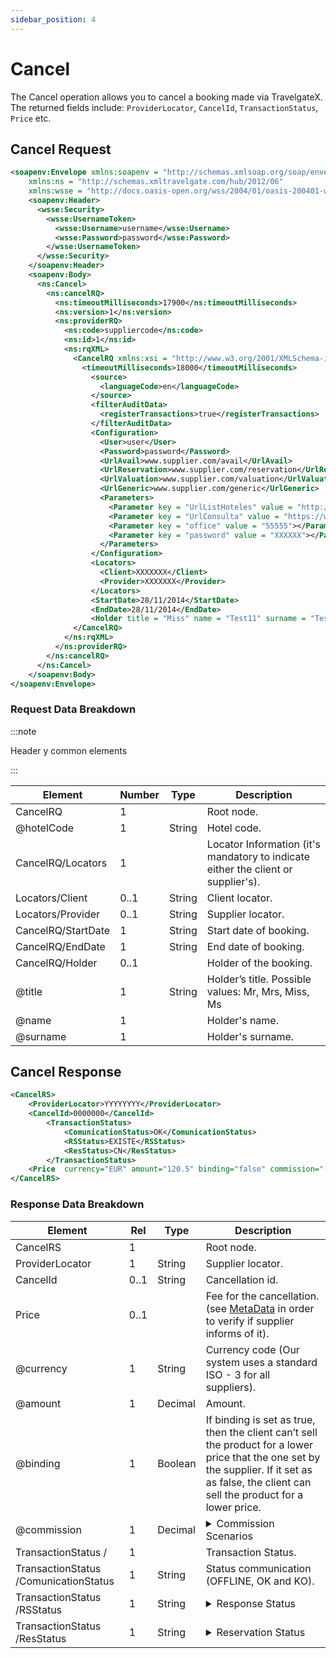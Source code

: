 ```yaml
---
sidebar_position: 4
---
```


# Cancel

The Cancel operation allows you to cancel a booking made via TravelgateX. The returned fields include: `ProviderLocator`, `CancelId`, `TransactionStatus`, `Price` etc.

## Cancel Request

```xml
<soapenv:Envelope xmlns:soapenv = "http://schemas.xmlsoap.org/soap/envelope/" 
    xmlns:ns = "http://schemas.xmltravelgate.com/hub/2012/06" 
    xmlns:wsse = "http://docs.oasis-open.org/wss/2004/01/oasis-200401-wss-wssecurity-secext-1.0.xsd">
    <soapenv:Header>
      <wsse:Security>
        <wsse:UsernameToken>
          <wsse:Username>username</wsse:Username>
          <wsse:Password>password</wsse:Password>
        </wsse:UsernameToken>
      </wsse:Security>
    </soapenv:Header>
    <soapenv:Body>
      <ns:Cancel>
        <ns:cancelRQ>
          <ns:timeoutMilliseconds>17900</ns:timeoutMilliseconds>
          <ns:version>1</ns:version>
          <ns:providerRQ>
            <ns:code>suppliercode</ns:code>
            <ns:id>1</ns:id>
            <ns:rqXML>
              <CancelRQ xmlns:xsi = "http://www.w3.org/2001/XMLSchema-instance" xmlns:xsd = "http://www.w3.org/2001/XMLSchema" hotelCode = "">
                <timeoutMilliseconds>18000</timeoutMilliseconds>
                  <source>
                    <languageCode>en</languageCode>
                  </source>
                  <filterAuditData>
                    <registerTransactions>true</registerTransactions>
                  </filterAuditData>
                  <Configuration>
                    <User>user</User>
                    <Password>password</Password>
                    <UrlAvail>www.supplier.com/avail</UrlAvail>
                    <UrlReservation>www.supplier.com/reservation</UrlReservation>
                    <UrlValuation>www.supplier.com/valuation</UrlValuation>
                    <UrlGeneric>www.supplier.com/generic</UrlGeneric>
                    <Parameters>
                      <Parameter key = "UrlListHoteles" value = "http://www.test.net/scr/searchxml/location.php?"></Parameter>
                      <Parameter key = "UrlConsulta" value = "https://www.test.net/scr/xml/travelgate.php?"></Parameter>
                      <Parameter key = "office" value = "55555"></Parameter>
                      <Parameter key = "password" value = "XXXXXX"></Parameter>
                    </Parameters>
                  </Configuration>
                  <Locators>
                    <Client>XXXXXXX</Client>
                    <Provider>XXXXXXX</Provider>
                  </Locators>
                  <StartDate>28/11/2014</StartDate>
                  <EndDate>28/11/2014</EndDate>
                  <Holder title = "Miss" name = "Test11" surname = "TestAp11"/>
              </CancelRQ>
            </ns:rqXML>
          </ns:providerRQ>
        </ns:cancelRQ>
      </ns:Cancel>
    </soapenv:Body>
</soapenv:Envelope>
```

### Request Data Breakdown

:::note

Header y common elements

:::

| **Element**			| **Number**	| **Type**	| **Description**					|
| ----------------------------- | ------------- | ------------- | ----------------------------------------------------- |
| CancelRQ   			| 1          	|		| Root node.						|
| @hotelCode 			| 1    		| String	| Hotel code.						|
| CancelRQ/Locators		| 1          	|		| Locator Information (it's mandatory to indicate either the client or supplier's).	|
| Locators/Client		| 0..1 		| String	| Client locator.					|
| Locators/Provider	| 0..1 		| String	| Supplier locator.					|
| CancelRQ/StartDate  			| 1    		| String	| Start date of booking.				|
| CancelRQ/EndDate    			| 1    		| String	| End date of booking.					|
| CancelRQ/Holder   				| 0..1		|		| Holder of the booking.  |
| @title   				| 1		| String	| Holder’s title. Possible values: Mr, Mrs, Miss, Ms  |
| @name   				| 1		|		| Holder's name.  |
| @surname   				| 1		|		| Holder's surname.  |

## Cancel Response

```xml
<CancelRS>
    <ProviderLocator>YYYYYYYY</ProviderLocator> 
    <CancelId>0000000</CancelId>
        <TransactionStatus>
            <ComunicationStatus>OK</ComunicationStatus>
            <RSStatus>EXISTE</RSStatus>
            <ResStatus>CN</ResStatus>
        </TransactionStatus>
    <Price  currency="EUR" amount="120.5" binding="false" commission="-1"/>
</CancelRS>
```

### Response Data Breakdown

| Element				| Rel	| Type	| Description						|
| ------------------------------------- | ------------- | ------------- | ------------------------------------------------------------- |
| CancelRS   				| 1          	|		| Root node.							|
| ProviderLocator			| 1    		| String	| Supplier locator.						|
| CancelId   				| 0..1 		| String	| Cancellation id.  						|
| Price      				| 0..1       	|		| Fee for the cancellation. (see [MetaData](../content/meta-data/) in order to verify if supplier informs of it).						|
| @currency  				| 1    		| String	| Currency code (Our system uses a standard ISO - 3 for all suppliers).	 						|
| @amount    				| 1    		| Decimal	| Amount.  						|
| @binding   				| 1    		| Boolean	| If binding is set as true, then the client can’t sell the product for a lower price that the one set by the supplier. If it set as as false, the client can sell the product for a lower price. |
| @commission				| 1    		| Decimal	| <details>     <summary>Commission Scenarios</summary>     <div>         <div>          <table>  				 <thead>  					 <tr>  						 <th>  							 <strong>Commission</strong>  						 </th>  						 <th>  							 <strong>Description</strong>  						 </th>  					 </tr>  				 </thead>  				 <tbody>  					 <tr>  						 <td>0</td>  						 <td>The price returned is net.</td>  					 </tr>  					 <tr>  						 <td>-1</td>  						 <td>The supplier has not supplied the sale price nor the commission. This information is in the commercial contract with the supplier.</td>  					 </tr>           <tr>  						 <td>Greater than 0</td>  						 <td>X = % of the commission applied to the amount.</td>  					 </tr>				 </tbody>  			</table>         </div>     </div> </details>	|
| TransactionStatus	/		| 1          	|		| Transaction Status.						|
| TransactionStatus /ComunicationStatus	| 1    		| String	| Status communication (OFFLINE, OK and KO).			|
| TransactionStatus /RSStatus		| 1    		| String	| <details>     <summary>Response Status</summary>     <div>         <div>          <table>  				 <thead>  					 <tr>  						 <th>  							 <strong>Status</strong>  						 </th>  						 <th>  							 <strong>Description</strong>  						 </th>  					 </tr>  				 </thead>  				 <tbody>  					 <tr>  						 <td>DESCONOCIDO</td>  						 <td>Unknown</td>  					 </tr>  					 <tr>  						 <td>EXISTE</td>  						 <td>Exists</td>  					 </tr>           <tr>  						 <td>EXISTECANCELADA</td>  						 <td>exists but it's cancelled</td>  					 </tr>				 <tr>  						 <td>NO_EXISTE</td>  						 <td>Does not exist</td>  					 </tr>       </tbody>  			</table>         </div>     </div> </details>	|
| TransactionStatus /ResStatus		| 1    		| String	| <details>     <summary>Reservation Status</summary>     <div>         <div>          <table>  				 <thead>  					 <tr>  						 <th>  							 <strong>Status Code</strong>  						 </th>  						 <th>  							 <strong>Description</strong>  						 </th>  					 </tr>  				 </thead>  				 <tbody>  					 <tr>  						 <td>OK</td>  						 <td>The reservation was completed with no problems.</td>  					 </tr>  					 <tr>  						 <td>RQ</td>  						 <td>The reservation was completed but the product is still not available, so the reservation goes into a waiting list (Request).</td>  					 </tr>           <tr>  						 <td>CN</td>  						 <td>The reservation was completed but due to a supplier error or a timeout the system will immediately cancel the reservation to prevent further possible errors.</td>  					 </tr>				 <tr>  						 <td>UN</td>  						 <td>The reservation was completed but due to a supplier error or a timeout, the reservation status is unknown. It is the client’s responsibility to check if the booking is OK.</td>  					 </tr>       </tbody>  			</table>         </div>     </div> </details>	|